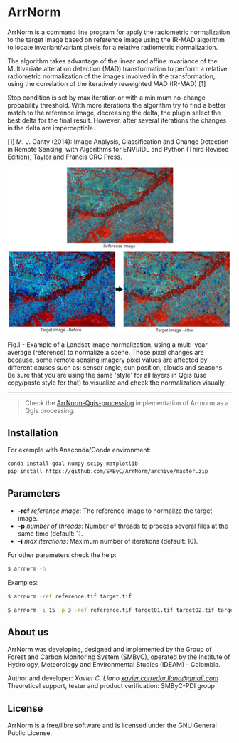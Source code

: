 # ArrNorm

ArrNorm is a command line program for apply the radiometric normalization to the target image based on reference image using the IR-MAD algorithm to locate invariant/variant pixels for a relative radiometric normalization.

The algorithm takes advantage of the linear and affine invariance of the Multivariate alteration detection (MAD)
transformation to perform a relative radiometric normalization of the images involved in the transformation, using the correlation of the iteratively reweighted MAD (IR-MAD) [1]

Stop condition is set by max iteration or with a minimum no-change probability threshold. With more iterations the algorithm try to find a better match to the reference image, decreasing the delta, the plugin select the best delta for the final result. However, after several iterations the changes in the delta are imperceptible.

[1] M. J. Canty (2014): Image Analysis, Classification and Change Detection in Remote Sensing, with Algorithms for ENVI/IDL and Python (Third Revised Edition), Taylor and Francis CRC Press.

![](example.jpg)

<figcaption>Fig.1 - Example of a Landsat image normalization, using a multi-year average (reference) to normalize a scene. Those pixel changes are because, some remote sensing imagery pixel values are affected by different causes such as: sensor angle, sun position, clouds and seasons. Be sure that you are using the same 'style' for all layers in Qgis (use copy/paste style for that) to visualize and check the normalization visually.</figcaption>

---

> Check the [ArrNorm-Qgis-processing](https://github.com/SMByC/ArrNorm-Qgis-processing) implementation of Arrnorm as a Qgis processing.

## Installation

For example with Anaconda/Conda environment:

```bash
conda install gdal numpy scipy matplotlib
pip install https://github.com/SMByC/ArrNorm/archive/master.zip
```

## Parameters

* **-ref** *reference image*: The reference image to normalize the target image.
* **-p** *number of threads*: Number of threads to process several files at the same time (default: 1).
* **-i** *max iterations*: Maximum number of iterations (default: 10).

For other parameters check the help:

```bash
$ arrnorm -h
```

Examples:

```bash
$ arrnorm -ref reference.tif target.tif
```
```bash
$ arrnorm -i 15 -p 3 -ref reference.tif target01.tif target02.tif target03.tif
```

## About us

ArrNorm was developing, designed and implemented by the Group of Forest and Carbon Monitoring System (SMByC), operated by the Institute of Hydrology, Meteorology and Environmental Studies (IDEAM) - Colombia.

Author and developer: *Xavier C. Llano* *<xavier.corredor.llano@gmail.com>*  
Theoretical support, tester and product verification: SMByC-PDI group

## License

ArrNorm is a free/libre software and is licensed under the GNU General Public License.
